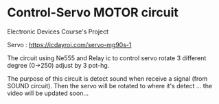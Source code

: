 # Control-Servo MOTOR circuit
Electronic Devices Course's Project

Servo : https://icdayroi.com/servo-mg90s-1

The circuit using Ne555 and Relay ic to control servo rotate 3 different degree (0->250) adjust by 3 pot-hg.

The purpose of this circuit is detect sound when receive a signal (from SOUND circuit). Then the servo will be rotated to where it's detect ... the video will be updated soon...
